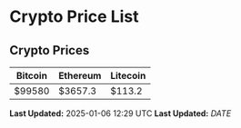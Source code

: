 # Crypto Price List

## Crypto Prices
| Bitcoin | Ethereum | Litecoin |
| ------- | -------- | -------- |
| $99580 | $3657.3 | $113.2 |
**Last Updated:** 2025-01-06 12:29 UTC
**Last Updated:** $DATE$
